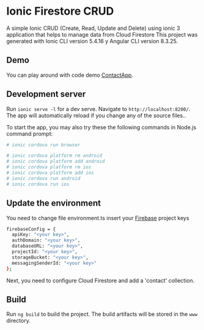 # Ionic Firestore CRUD
A simple Ionic CRUD (Create, Read, Update and Delete) using ionic 3 application that helps to manage data from Cloud Firestore
This project was generated with Ionic CLI version 5.4.16 y Angular CLI version 8.3.25.

## Demo
You can play around with code demo [ContactApp](https://stt-contactsapp.web.app).

## Development server
Run `ionic serve -l` for a dev serve. Navigate to `http://localhost:8200/`. The app will automatically reload if you change any of the source files..

To start the app, you may also try these the following commands in Node.js command prompt:
```sh
# ionic cordova run browser

# ionic cordova platform rm android
# ionic cordova platform add android
# ionic cordova platform rm ios
# ionic cordova platform add ios
# ionic cordova run android
# ionic cordova run ios
```

## Update the environment
You need to change file environment.ts insert your [Firebase](https://firebase.google.com/?hl=es) project keys
```sh
firebaseConfig = {
  apiKey: "<your key>",
  authDomain: "<your key>",
  databaseURL: "<your key>",
  projectId: "<your key>",
  storageBucket: "<your key>",
  messagingSenderId: "<your key>"
};
``` 
Next, you need to configure Cloud Firestore and add a 'contact' collection.

## Build
Run `ng build` to build the project. The build artifacts will be stored in the `www` directory.
